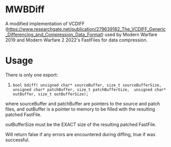 # MWBDiff
A modified implementation of VCDIFF (https://www.researchgate.net/publication/279639182_The_VCDIFF_Generic_Differencing_and_Compression_Data_Format) used by Modern Warfare 2019 and Modern Warfare 2 2022's FastFiles for data compression.

# Usage
There is only one export:

1. `bool bdiff(
    unsigned char* sourceBuffer, size_t sourceBufferSize, 
    unsigned char* patchBuffer, size_t patchBufferSize, 
    unsigned char* outBuffer, size_t outBufferSize);`
    
where sourceBuffer and patchBuffer are pointers to the source and patch files, and outBuffer is a pointer to memory to be filled with the resulting patched FastFile.

outBufferSize must be the EXACT size of the resulting patched FastFile.

Will return false if any errors are encountered during diffing, true if was successful.
